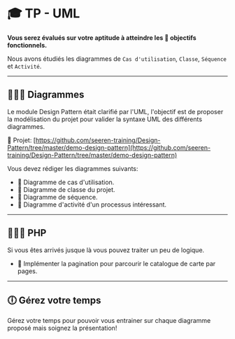 # 🎓  TP - UML

**Vous serez évalués sur votre aptitude à atteindre les 📝 objectifs fonctionnels.**

Nous avons étudiés les diagrammes de `Cas d'utilisation`, `Classe`, `Séquence` et `Activité`. 

___

## 👨🏻‍💻 Diagrammes

Le module Design Pattern était clarifié par l'UML, l'objectif est de proposer la modélisation du projet pour valider la syntaxe UML des différents diagrammes.

🔗 Projet: [https://github.com/seeren-training/Design-Pattern/tree/master/demo-design-pattern](https://github.com/seeren-training/Design-Pattern/tree/master/demo-design-pattern)

Vous devez rédiger les diagrammes suivants:

* 📝 Diagramme de cas d'utilisation.
* 📝 Diagramme de classe du projet.
* 📝 Diagramme de séquence.
* 📝 Diagramme d'activité d'un processus intéressant.

___

## 👨🏻‍💻 PHP

Si vous êtes arrivés jusque là vous pouvez traiter un peu de logique.

* 📝 Implémenter la pagination pour parcourir le catalogue de carte par pages.

___

## 🕕 Gérez votre temps

Gérez votre temps pour pouvoir vous entrainer sur chaque diagramme proposé mais soignez la présentation!
